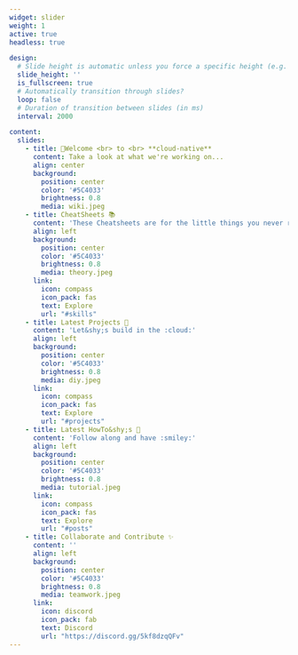 ```yaml
---
widget: slider
weight: 1
active: true
headless: true

design:
  # Slide height is automatic unless you force a specific height (e.g. '400px')
  slide_height: ''
  is_fullscreen: true
  # Automatically transition through slides?
  loop: false
  # Duration of transition between slides (in ms)
  interval: 2000

content:
  slides:
    - title: 👋Welcome <br> to <br> **cloud-native**
      content: Take a look at what we're working on...
      align: center
      background:
        position: center
        color: '#5C4033'
        brightness: 0.8
        media: wiki.jpeg
    - title: CheatSheets 📚
      content: 'These Cheatsheets are for the little things you never remember :bell:'
      align: left
      background:
        position: center
        color: '#5C4033'
        brightness: 0.8
        media: theory.jpeg
      link:
        icon: compass
        icon_pack: fas
        text: Explore
        url: "#skills"
    - title: Latest Projects 📐
      content: 'Let&shy;s build in the :cloud:'
      align: left
      background:
        position: center
        color: '#5C4033'
        brightness: 0.8
        media: diy.jpeg
      link:
        icon: compass
        icon_pack: fas
        text: Explore
        url: "#projects"
    - title: Latest HowTo&shy;s 🤝
      content: 'Follow along and have :smiley:'
      align: left
      background:
        position: center
        color: '#5C4033'
        brightness: 0.8
        media: tutorial.jpeg
      link:
        icon: compass
        icon_pack: fas
        text: Explore
        url: "#posts"    
    - title: Collaborate and Contribute ✨
      content: ''
      align: left
      background:
        position: center
        color: '#5C4033'
        brightness: 0.8
        media: teamwork.jpeg
      link:
        icon: discord
        icon_pack: fab
        text: Discord
        url: "https://discord.gg/5kf8dzqQFv"    
---
```

